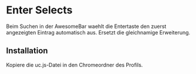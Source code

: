 # Enter Selects
Beim Suchen in der AwesomeBar waehlt die Entertaste den zuerst angezeigten Eintrag automatisch aus. 
Ersetzt die gleichnamige Erweiterung.

## Installation
Kopiere die uc.js-Datei in den Chromeordner des Profils.